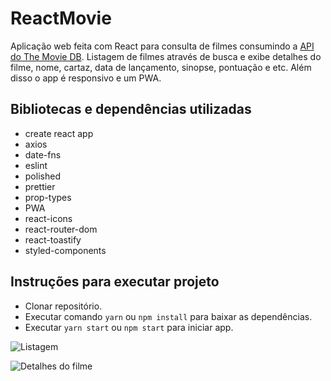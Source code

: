 # ReactMovie

Aplicação web feita com React para consulta de filmes consumindo a [API do The Movie DB](https://www.themoviedb.org/documentation/api). Listagem de filmes através de busca e exibe detalhes do filme, nome, cartaz, data de lançamento, sinopse, pontuação e etc. Além disso o app é responsivo e um PWA.

## Bibliotecas e dependências utilizadas

- create react app
- axios
- date-fns
- eslint
- polished
- prettier
- prop-types
- PWA
- react-icons
- react-router-dom
- react-toastify
- styled-components

## Instruções para executar projeto

- Clonar repositório.
- Executar comando `yarn` ou `npm install` para baixar as dependências.
- Executar `yarn start` ou `npm start` para iniciar app.

![Listagem](https://i.imgur.com/g4EdqbV.png "Listagem de filmes")

![Detalhes do filme](https://i.imgur.com/fAXEfrV.png "Detalhes do filme")
